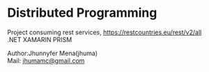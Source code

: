 # Distributed Programming
Project consuming rest services, https://restcountries.eu/rest/v2/all
<br/>
.NET XAMARIN PRISM

Author:Jhunnyfer Mena(jhuma)
<br/>
Mail: jhumamc@gmail.com
